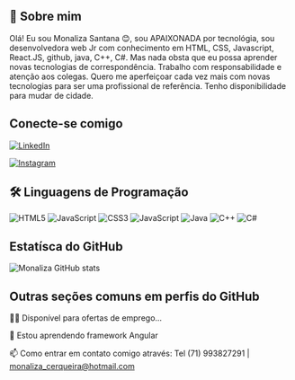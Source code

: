 ## 🚀 Sobre mim

 Olá! Eu sou Monaliza Santana 😊, sou APAIXONADA por tecnológia, sou desenvolvedora web Jr com conhecimento em HTML, CSS, Javascript, React.JS, github, java, C++, C#. Mas nada obsta que eu possa aprender novas tecnologias de correspondência. Trabalho com responsabilidade e atenção aos colegas. Quero me aperfeiçoar cada vez mais com novas tecnologias para ser uma profissional de referência. Tenho disponibilidade para mudar de cidade.

## Conecte-se comigo

[![LinkedIn](https://img.shields.io/badge/LinkedIn-000?style=for-the-badge&logo=linkedin&logoColor=0E76A8)](https://www.linkedin.com/in/monaliza-santana-714aaa128/)

[![Instagram](https://img.shields.io/badge/Instagram-000?style=for-the-badge&logo=instagram)](https://www.instagram.com/monalizasantanac/)



## 🛠 Linguagens de Programação
![HTML5](https://img.shields.io/badge/HTML5-000?style=for-the-badge&logo=html5)
![JavaScript](https://img.shields.io/badge/JavaScript-000?style=for-the-badge&logo=javascript)
![CSS3](https://img.shields.io/badge/CSS3-000?style=for-the-badge&logo=css3&logoColor=264CE4)
![JavaScript](https://img.shields.io/badge/JavaScript-000?style=for-the-badge&logo=javascript)
![Java](https://img.shields.io/badge/Java-000?style=for-the-badge&logo=java)
![C++](https://img.shields.io/badge/C%2B%2B-000?style=for-the-badge&logo=c%2B%2B&logoColor=00599C)
![C#](https://img.shields.io/badge/C%23-000?style=for-the-badge&logo=c-sharp&logoColor=823085)


## Estatísca do GitHub

![Monaliza GitHub stats](https://github-readme-stats.vercel.app/api?username=monalizasantana&show_icons=true&theme=radical)

## Outras seções comuns em perfis do GitHub
👩‍💻 Disponível para ofertas de emprego...

🧠 Estou aprendendo framework Angular

📫 Como entrar em contato comigo através: Tel (71) 993827291 | monaliza_cerqueira@hotmail.com
